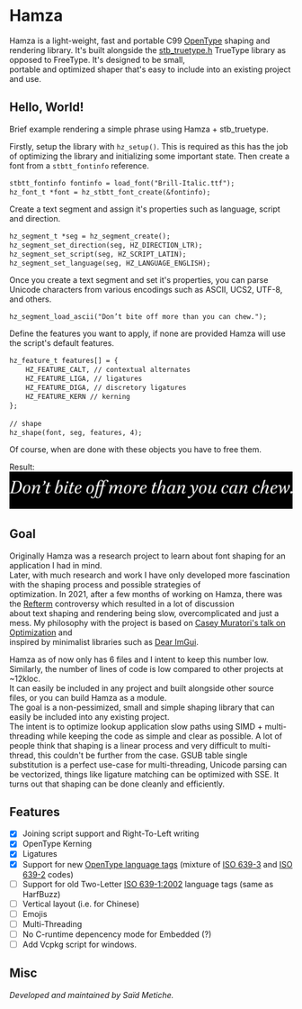


# Hamza

Hamza is a light-weight, fast and portable C99 [OpenType](https://docs.microsoft.com/en-us/typography/opentype/spec) shaping and rendering library. It's built alongside the [stb_truetype.h](https://github.com/nothings/stb) TrueType library as opposed to FreeType. It's designed to be small,    
portable and optimized shaper that's easy to include into an existing project and use.

## Hello, World!

Brief example rendering a simple phrase using Hamza + stb_truetype.

Firstly, setup the library with `hz_setup()`. This is required as this has the job of optimizing the library and initializing some important state. Then create a font from a `stbtt_fontinfo` reference.
```  
stbtt_fontinfo fontinfo = load_font("Brill-Italic.ttf");
hz_font_t *font = hz_stbtt_font_create(&fontinfo);
```  

Create a text segment and assign it's properties such as language, script and direction.
```  
hz_segment_t *seg = hz_segment_create();
hz_segment_set_direction(seg, HZ_DIRECTION_LTR);
hz_segment_set_script(seg, HZ_SCRIPT_LATIN);
hz_segment_set_language(seg, HZ_LANGUAGE_ENGLISH);
```  

Once you create a text segment and set it's properties, you can parse Unicode characters from various encodings such as ASCII, UCS2, UTF-8, and others.

```  
hz_segment_load_ascii("Don’t bite off more than you can chew.");
```  

Define the features you want to apply, if none are provided Hamza will use the script's default features.
``` 
hz_feature_t features[] = {
    HZ_FEATURE_CALT, // contextual alternates
    HZ_FEATURE_LIGA, // ligatures
    HZ_FEATURE_DIGA, // discretory ligatures
    HZ_FEATURE_KERN // kerning
};
    
// shape
hz_shape(font, seg, features, 4);
```  

Of course, when are done with these objects you have to free them.

Result:  
![Result of Example](images/hello-world.png)


## Goal
Originally Hamza was a research project to learn about font shaping for an application I had in mind.    
Later, with much research and work I have only developed more fascination with the shaping process and possible strategies of     
optimization. In 2021, after a few months of working on Hamza, there was the [Refterm](https://github.com/cmuratori/refterm) controversy which resulted in a lot of discussion    
about text shaping and rendering being slow, overcomplicated and just a mess. My philosophy with the project is based on [Casey Muratori's talk on Optimization](https://www.youtube.com/watch?v=pgoetgxecw8) and    
inspired by minimalist libraries such as [Dear ImGui](https://github.com/ocornut/imgui).

Hamza as of now only has 6 files and I intent to keep this number low. Similarly, the number of lines of code is low compared to other projects at ~12kloc.    
It can easily be included in any project and built alongside other source files, or you can build Hamza as a module.    
The goal is a non-pessimized, small and simple shaping library that can easily be included into any existing project.    
The intent is to optimize lookup application slow paths using SIMD + multi-threading while keeping the code as simple and clear as possible.  A lot of people think that shaping is a linear process and very difficult to multi-thread, this couldn't be further from the case. GSUB table single substitution is a perfect use-case for multi-threading, Unicode parsing can be vectorized, things like ligature matching can be optimized with SSE. It turns out that shaping can be done cleanly and efficiently.

## Features
- [x] Joining script support and Right-To-Left writing
- [x] OpenType Kerning
- [x] Ligatures
- [x] Support for new [OpenType language tags](https://docs.microsoft.com/en-us/typography/opentype/spec/languagetags) (mixture of [ISO 639-3](https://iso639-3.sil.org/) and [ISO 639-2](https://www.loc.gov/standards/iso639-2/php/code_list.php) codes)
- [ ] Support for old Two-Letter [ISO 639-1:2002](https://id.loc.gov/vocabulary/iso639-1.html) language tags (same as HarfBuzz)
- [ ] Vertical layout (i.e. for Chinese)
- [ ] Emojis
- [ ] Multi-Threading
- [ ] No C-runtime depencency mode for Embedded (?)
- [ ] Add Vcpkg script for windows.

## Misc
_Developed and maintained by Saïd Metiche._
